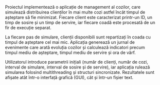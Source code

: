 Proiectul implementează o aplicație de management al cozilor, care simulează distribuirea clienților în mai multe cozi astfel încât timpul de așteptare să fie minimizat. Fiecare client este caracterizat printr-un ID, un timp de sosire și un timp de servire, iar fiecare coadă este procesată de un fir de execuție separat.



La fiecare pas de simulare, clienții disponibili sunt repartizați în coada cu timpul de așteptare cel mai mic. Aplicația generează un jurnal de evenimente care arată evoluția cozilor și calculează indicatori precum timpul mediu de așteptare, timpul mediu de servire și ora de vârf.



Utilizatorul introduce parametrii inițiali (număr de clienți, număr de cozi, interval de simulare, interval de sosire și de servire), iar aplicația rulează simularea folosind multithreading și structuri sincronizate. Rezultatele sunt afișate atât într-o interfață grafică (GUI), cât și într-un fișier text.

